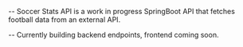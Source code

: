 -- Soccer Stats API is a work in progress SpringBoot API that fetches football data from an external API.

-- Currently building backend endpoints, frontend coming soon.
